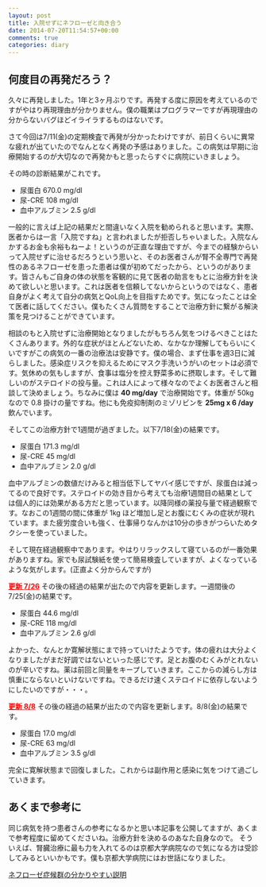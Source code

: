 ```yaml
---
layout: post
title: 入院せずにネフローゼと向き合う
date: 2014-07-20T11:54:57+00:00
comments: true
categories: diary
---
```


## 何度目の再発だろう？
久々に再発しました。1年と3ヶ月ぶりです。再発する度に原因を考えているのですがやはり再現理由が分かりません。僕の職業はプログラマーですが再現理由の分からないバグほどイライラするものはないです。

さて今回は7/11(金)の定期検査で再発が分かったわけですが、前日くらいに異常な疲れが出ていたのでなんとなく再発の予感はありました。この病気は早期に治療開始するのが大切なので再発かもと思ったらすぐに病院にいきましょう。

その時の診断結果がこれです。
<ul>
  <li>尿蛋白 670.0 mg/dl</li>
  <li>尿-CRE 108 mg/dl</li>
  <li>血中アルブミン 2.5 g/dl</li>
</ul>

一般的に言えば上記の結果だと間違いなく入院を勧められると思います。実際、医者からは一言「入院ですね」と言われましたが拒否しちゃいました。入院なんかするお金も余裕もねーよ！というのが正直な理由ですが、今までの経験からいって入院せずに治せるだろうという思いと、そのお医者さんが腎不全専門で再発性のあるネフローゼを患った患者は僕が初めてだったから、というのがあります。皆さんもご自身の体の状態を客観的に見て医者の助言をもとに治療方針を決めて欲しいと思います。これは医者を信頼してないからというのではなく、患者自身がよく考えて自分の病気とQoL向上を目指すためです。気になったことは全て医者に話してください。僕もたくさん質問をすることで治療方針に繋がる解決策を見つけることができています。

相談のもと入院せずに治療開始となりましたがもちろん気をつけるべきことはたくさんあります。外的な症状がほとんどないため、なかなか理解してもらいにくいですがこの病気の一番の治療法は安静です。僕の場合、まず仕事を週3日に減らしました。感染症リスクを抑えるためにマスク手洗いうがいのセットは必須です。気休めの気もしますが、食事は塩分を控え野菜多めに摂取します。そして難しいのがステロイドの投与量。これは人によって様々なのでよくお医者さんと相談して決めましょう。ちなみに僕は <strong>40 mg/day</strong> で治療開始です。体重が 50kg なので 0.8 掛けの量ですね。他にも免疫抑制剤のミゾリビンを <strong>25mg x 6 /day</strong> 飲んでいます。

そしてこの治療方針で1週間が過ぎました。以下7/18(金)の結果です。
<ul>
  <li>尿蛋白 171.3 mg/dl</li>
  <li>尿-CRE 45 mg/dl</li>
  <li>血中アルブミン 2.0 g/dl</li>
</ul>

血中アルブミンの数値だけみると相当低下してヤバイ感じですが、尿蛋白は減ってるので良好です。ステロイドの効き目から考えても治療1週間目の結果としては個人的には効果がある方だと思っています。以降同様の薬投与量で経過観察です。なおこの1週間の間に体重が 1kg ほど増加し足とお腹にむくみの症状が現れています。また疲労度合いも強く、仕事帰りなんかは10分の歩きがつらいためタクシーを使っていました。

そして現在経過観察中であります。やはりリラックスして寝ているのが一番効果がありますね。家でも尿試験紙を使って簡易検査していますが、よくなっているような気がします。(正直よく分からんですが)

<span style="color: #ff0000;"><u><strong>更新 7/26</strong></u></span>
その後の経過の結果が出たので内容を更新します。一週間後の7/25(金)の結果です。
<ul>
  <li>尿蛋白 44.6 mg/dl</li>
  <li>尿-CRE 118 mg/dl</li>
  <li>血中アルブミン 2.6 g/dl</li>
</ul>
よかった、なんとか寛解状態にまで持っていけたようです。体の疲れは大分よくなりましたがまだ好調ではないといった感じです。足とお腹のむくみがとれないのが辛いですね。薬は前回と同量をキープしていきます。ここからの減らし方は慎重にならないといけないですね。できるだけ速くステロイドに依存しないようにしたいのですが・・・。

<span style="color: #ff0000;"><u><strong>更新 8/8</strong></u></span>
その後の経過の結果が出たので内容を更新します。8/8(金)の結果です。
<ul>
  <li>尿蛋白 17.0 mg/dl</li>
  <li>尿-CRE 63 mg/dl</li>
  <li>血中アルブミン 3.5 g/dl</li>
</ul>
完全に寛解状態まで回復しました。これからは副作用と感染に気をつけて過ごしていきます。

## あくまで参考に
同じ病気を持つ患者さんの参考になるかと思い本記事を公開してますが、あくまで参考程度に留めてくださいね。治療方針を決めるのあなた自身なので。
そういえば、腎臓治療に最も力を入れてるのは京都大学病院なので気になる方は受診してみるといいかもです。僕も京都大学病院にはお世話になりました。

<a href="http://www.geocities.co.jp/SweetHome/1700/nep0.html" target="_blank">ネフローゼ症候群の分かりやすい説明</a>
